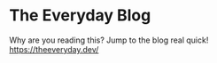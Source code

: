 # The Everyday Blog
Why are you reading this?  Jump to the blog real quick! https://theeveryday.dev/